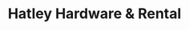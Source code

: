 ---
title: "Hatley Hardware & Rental"
url: /wittenberg/hatley-hardware-und-rental/
shop: Eisenwaren
---